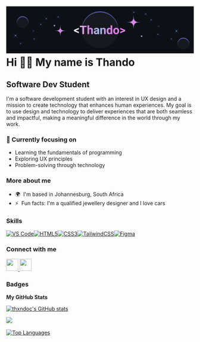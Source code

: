 ![Header](https://github.com/thxndoc/thxndoc/blob/main/readme-banner-sm.png)
Hi 👋🏽 My name is Thando
=======================

Software Dev Student
--------------------

I'm a software development student with an interest in UX design and a mission to create technology that enhances human experiences. My goal is to use design and technology to deliver experiences that are both seamless and impactful, making a meaningful difference in the world through my work.<br> 

### 🚀 Currently focusing on
* Learning the fundamentals of programming
* Exploring UX principles
* Problem-solving through technology
### More about me
* 🌍  I'm based in Johannesburg, South Africa
* ⚡  Fun facts: I'm a qualified jewellery designer and I love cars

### Skills


<p align="left">
<a href="https://code.visualstudio.com/" target="_blank" rel="noreferrer"><img src="https://raw.githubusercontent.com/danielcranney/readme-generator/main/public/icons/skills/visualstudiocode.svg" width="36" height="36" alt="VS Code" /></a><a href="https://developer.mozilla.org/en-US/docs/Glossary/HTML5" target="_blank" rel="noreferrer"><img src="https://raw.githubusercontent.com/danielcranney/readme-generator/main/public/icons/skills/html5-colored.svg" width="36" height="36" alt="HTML5" /></a><a href="https://www.w3.org/TR/CSS/#css" target="_blank" rel="noreferrer"><img src="https://raw.githubusercontent.com/danielcranney/readme-generator/main/public/icons/skills/css3-colored.svg" width="36" height="36" alt="CSS3" /></a><a href="https://tailwindcss.com/" target="_blank" rel="noreferrer"><img src="https://raw.githubusercontent.com/danielcranney/readme-generator/main/public/icons/skills/tailwindcss-colored.svg" width="36" height="36" alt="TailwindCSS" /></a><a href="https://www.figma.com/" target="_blank" rel="noreferrer"><img src="https://raw.githubusercontent.com/danielcranney/readme-generator/main/public/icons/skills/figma-colored.svg" width="36" height="36" alt="Figma" /></a>
</p>


### Connect with me

<p align="left"> <a href="https://www.github.com/thxndoc" target="_blank" rel="noreferrer"> <picture> <source media="(prefers-color-scheme: dark)" srcset="https://raw.githubusercontent.com/danielcranney/readme-generator/main/public/icons/socials/github-dark.svg" /> <source media="(prefers-color-scheme: light)" srcset="https://raw.githubusercontent.com/danielcranney/readme-generator/main/public/icons/socials/github.svg" /> <img src="https://raw.githubusercontent.com/danielcranney/readme-generator/main/public/icons/socials/github.svg" width="32" height="32" /> </picture> </a> <a href="https://www.linkedin.com/in/thando-cibi-47b066180/" target="_blank" rel="noreferrer"> <picture> <source media="(prefers-color-scheme: dark)" srcset="https://raw.githubusercontent.com/danielcranney/readme-generator/main/public/icons/socials/linkedin-dark.svg" /> <source media="(prefers-color-scheme: light)" srcset="https://raw.githubusercontent.com/danielcranney/readme-generator/main/public/icons/socials/linkedin.svg" /> <img src="https://raw.githubusercontent.com/danielcranney/readme-generator/main/public/icons/socials/linkedin.svg" width="32" height="32" /> </picture> </a></p>

### Badges

<b>My GitHub Stats</b>

<a href="http://www.github.com/thxndoc"><img src="https://github-readme-stats.vercel.app/api?username=thxndoc&show_icons=true&hide=&count_private=true&title_color=A3C4F1&text_color=ffffff&icon_color=ffffff&bg_color=000000&hide_border=true&show_icons=true" alt="thxndoc's GitHub stats" /></a>

<a href="http://www.github.com/thxndoc"><img src="https://github-readme-streak-stats.herokuapp.com/?user=thxndoc&stroke=ffffff&background=000000&ring=A3C4F1&fire=A3C4F1&currStreakNum=ffffff&currStreakLabel=A3C4F1&sideNums=ffffff&sideLabels=ffffff&dates=ffffff&hide_border=true" /></a>

<a href="https://github.com/thxndoc" align="left"><img src="https://github-readme-stats.vercel.app/api/top-langs/?username=thxndoc&langs_count=10&title_color=A3C4F1&text_color=ffffff&icon_color=ffffff&bg_color=000000&hide_border=true&locale=en&custom_title=Top%20%Languages" alt="Top Languages" /></a>
